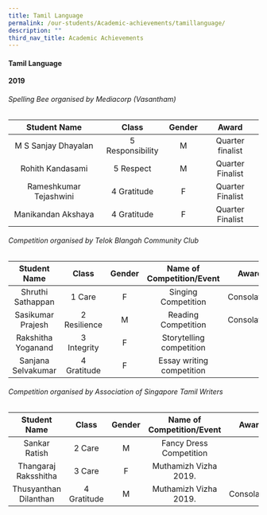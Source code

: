 ```yaml
---
title: Tamil Language
permalink: /our-students/Academic-achievements/tamillanguage/
description: ""
third_nav_title: Academic Achievements
---
```

#### Tamil Language

**2019**
###### Spelling Bee organised by Mediacorp (Vasantham)

| Student Name | Class | Gender | Award |
|:---:|:---:|:---:|:---:|
| M S Sanjay Dhayalan | 5 Responsibility | M | Quarter finalist |
| Rohith Kandasami | 5 Respect | M | Quarter Finalist |
|  Rameshkumar Tejashwini |  4 Gratitude | F  |  Quarter Finalist |
| Manikandan Akshaya  |  4 Gratitude |  F |  Quarter Finalist |

###### Competition organised by Telok Blangah Community Club

| Student Name | Class | Gender | Name of Competition/Event | Award |
|:---:|:---:|:---:|:---:|:---:|
| Shruthi Sathappan | 1 Care | F | Singing Competition | Consolation |
| Sasikumar Prajesh | 2 Resilience | M | Reading Competition | Consolation |
| Rakshitha Yoganand | 3 Integrity | F | Storytelling competition |  |
| Sanjana Selvakumar | 4 Gratitude | F | Essay writing competition |  |

###### Competition organised by Association of Singapore Tamil Writers

| Student Name | Class | Gender | Name of Competition/Event | Award |
|:---:|:---:|:---:|:---:|:---:|
| Sankar Ratish | 2 Care | M | Fancy Dress Competition |  |
| Thangaraj Raksshitha | 3 Care | F | Muthamizh Vizha 2019. |  |
| Thusyanthan Dilanthan | 4 Gratitude | M | Muthamizh Vizha 2019. | Consolation |